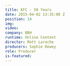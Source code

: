 ```yaml
---
title: KFC - 50 Years
date: 2015-04-02 13:35:00 Z
position: 14
img: 
video: 
company: BBH
runtime: Online Content
director: Matt Laroche
producers: Sophie Dewey
role: Producer
is-featured: 
---
```


